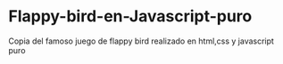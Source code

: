 # Flappy-bird-en-Javascript-puro
Copia del famoso juego de flappy bird realizado en html,css y javascript puro
